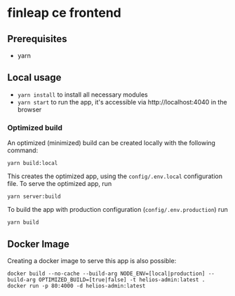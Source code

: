 # finleap ce frontend

## Prerequisites

- yarn

## Local usage

- `yarn install` to install all necessary modules
- `yarn start` to run the app, it's accessible via http://localhost:4040 in the browser

### Optimized build

An optimized (minimized) build can be created locally with the following command:

```
yarn build:local
```

This creates the optimized app, using the `config/.env.local` configuration file. To serve the optimized app, run

```
yarn server:build
```

To build the app with production configuration (`config/.env.production`) run

```
yarn build
```

## Docker Image

Creating a docker image to serve this app is also possible:

```
docker build --no-cache --build-arg NODE_ENV=[local|production] --build-arg OPTIMIZED_BUILD=[true|false] -t helios-admin:latest .
docker run -p 80:4000 -d helios-admin:latest
```
